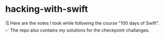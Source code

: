 # hacking-with-swift

🗒️ Here are the notes I took while following the course "100 days of Swift".
<br>
✅ The repo also contains my solutions for the checkpoint challanges. 
